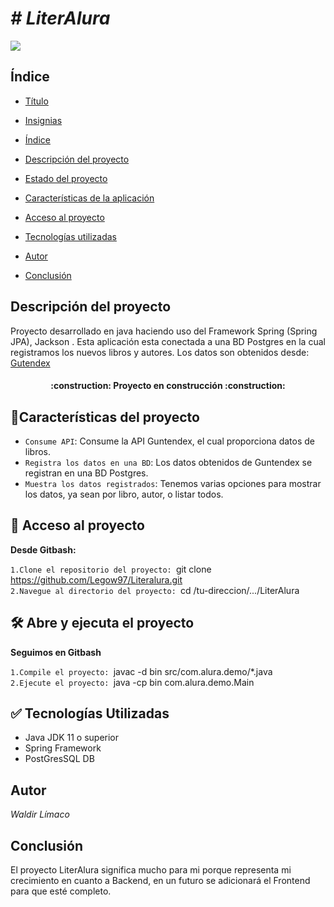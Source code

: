 <em> <h1># LiterAlura</h1></em>
<p align="left">
   <img src="https://img.shields.io/badge/STATUS-EN%20DESAROLLO-green">
   </p>

<h2>Índice</h2>

* [Título](#Título-e-imagen-de-portada)

* [Insignias](#insignias)

* [Índice](#índice)

* [Descripción del proyecto](#descripción-del-proyecto)

* [Estado del proyecto](#Estado-del-proyecto)

* [Características de la aplicación](#Características-de-la-aplicación)

* [Acceso al proyecto](#acceso-proyecto)

* [Tecnologías utilizadas](#tecnologías-utilizadas)

* [Autor](#Autor)

* [Conclusión](#conclusión)

<h2>Descripción del proyecto</h2>
<p>Proyecto desarrollado en java haciendo uso del Framework Spring (Spring JPA), Jackson . Esta aplicación esta conectada a una BD Postgres en la cual 
registramos los nuevos libros y autores. Los datos son obtenidos desde: <a href="https://gutendex.com/">Gutendex</a></p>


<h4 align="center">
:construction: Proyecto en construcción :construction:
</h4>


## :hammer:Características del proyecto

- `Consume API`: Consume la API Guntendex, el cual proporciona datos de libros.
- `Registra los datos en una BD`: Los datos obtenidos de Guntendex se registran en una BD Postgres.
- `Muestra los datos registrados`: Tenemos varias opciones para mostrar los datos, ya sean por libro, autor, o listar todos.

<h2> 📁 Acceso al proyecto</h2>

**Desde Gitbash:**

`1.Clone el repositorio del proyecto: `git clone https://github.com/Legow97/Literalura.git <br>
`2.Navegue al directorio del proyecto: `cd /tu-direccion/.../LiterAlura

<h2>🛠️ Abre y ejecuta el proyecto</h2>

**Seguimos en Gitbash**

`1.Compile el proyecto: `javac -d bin src/com.alura.demo/*.java <br>
`2.Ejecute el proyecto: `java -cp bin com.alura.demo.Main <br>

<h2>✅ Tecnologías Utilizadas</h2>

- Java JDK 11 o superior
- Spring Framework
- PostGresSQL DB

<h2>Autor</h2>

<i>Waldir Límaco</i>

<h2>Conclusión</h2>

El proyecto LiterAlura significa mucho para mi porque representa mi crecimiento en cuanto a Backend, en un futuro se adicionará el Frontend para que esté completo.
